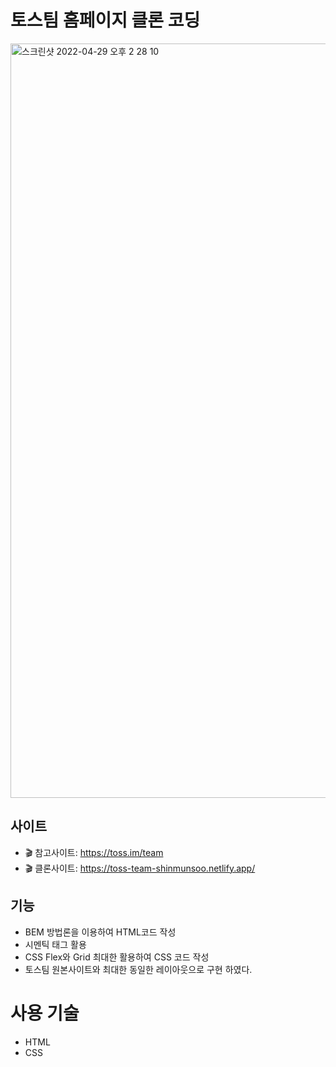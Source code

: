 # 토스팀 홈페이지 클론 코딩

<img width="1207" alt="스크린샷 2022-04-29 오후 2 28 10" src="https://user-images.githubusercontent.com/102017296/165889462-bad07163-7491-4417-a2b0-557f40f58a28.png">


## 사이트

- 🎬 참고사이트: https://toss.im/team
- 🎬 클론사이트: https://toss-team-shinmunsoo.netlify.app/

## 기능

- BEM 방법론을 이용하여 HTML코드 작성
- 시멘틱 태그 활용
- CSS Flex와 Grid 최대한 활용하여 CSS 코드 작성
- 토스팀 원본사이트와 최대한 동일한 레이아웃으로 구현 하였다.

# 사용 기술

- HTML
- CSS
